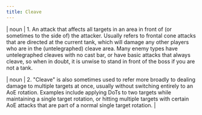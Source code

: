 ```yaml
---
title: Cleave
---
```

| noun | 1.  An attack that affects all targets in an area in front of (or sometimes to the side of) the attacker. Usually refers to frontal cone attacks that are directed at the current tank, which will damage any other players who are in the (untelegraphed) cleave area. Many enemy types have untelegraphed cleaves with no cast bar, or have basic attacks that always cleave, so when in doubt, it is unwise to stand in front of the boss if you are not a tank. 

| noun | 2.  "Cleave" is also sometimes used to refer more broadly to dealing damage to multiple targets at once, usually without switching entirely to an AoE rotation. Examples include applying DoTs to two targets while maintaining a single target rotation, or hitting multiple targets with certain AoE attacks that are part of a normal single target rotation.	|